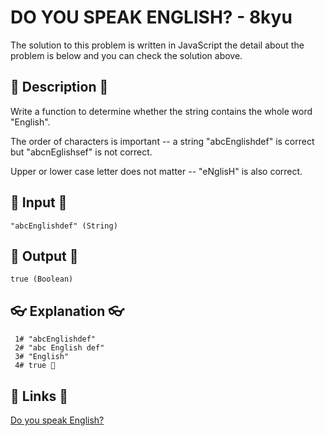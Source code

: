 # DO YOU SPEAK ENGLISH? - 8kyu

The solution to this problem is written in JavaScript the detail about the problem is below and you can check the solution above.

## 💬 Description 💬

Write a function to determine whether the string contains the whole word "English".

The order of characters is important -- a string "abcEnglishdef" is correct but "abcnEglishsef" is not correct.

Upper or lower case letter does not matter -- "eNglisH" is also correct.

## 🥚 Input 🥚

```
"abcEnglishdef" (String)
```

## 🐣 Output 🐣

```
true (Boolean)
```

## 👓 Explanation 👓

```
 1# "abcEnglishdef"
 2# "abc English def"
 3# "English"
 4# true 🎉
```

## 🔗 Links 🔗

[Do you speak English?](https://www.codewars.com/kata/58dbdccee5ee8fa2f9000058)
